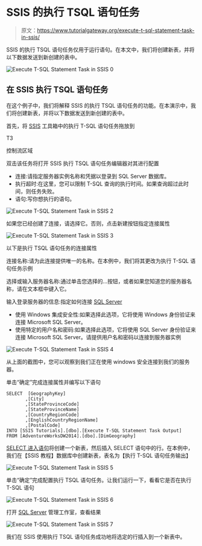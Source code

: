# SSIS 的执行 TSQL 语句任务

> 原文：<https://www.tutorialgateway.org/execute-t-sql-statement-task-in-ssis/>

SSIS 的执行 TSQL 语句任务仅用于运行语句。在本文中，我们将创建新表，并将以下数据发送到新创建的表中。

![Execute T-SQL Statement Task in SSIS 0](img/14f1da6aac7ea084d27fd33842949f58.png)

## 在 SSIS 执行 TSQL 语句任务

在这个例子中，我们将解释 SSIS 的执行 TSQL 语句任务的功能。在本演示中，我们将创建新表，并将以下数据发送到新创建的表中。

首先，将 [SSIS](https://www.tutorialgateway.org/ssis/) 工具箱中的执行 T-SQL 语句任务拖放到

T3

控制流区域

双击该任务将打开 SSIS 执行 TSQL 语句任务编辑器对其进行配置

*   连接:请指定服务器实例名称和凭据以登录到 SQL Server 数据库。
*   执行超时:在这里，您可以限制 T-SQL 查询的执行时间。如果查询超过此时间，则任务失败。
*   语句:写你想执行的语句。

![Execute T-SQL Statement Task in SSIS 2](img/482b6d15cdcee84b26f75de35f731097.png)

如果您已经创建了连接，请选择它。否则，点击新建按钮指定连接属性

![Execute T-SQL Statement Task in SSIS 3](img/16b8c65de51962c389800bf4a4ff8fee.png)

以下是执行 TSQL 语句任务的连接属性

连接名称:请为此连接提供唯一的名称。在本例中，我们将其更改为执行 T-SQL 语句任务示例

选择或输入服务器名称:通过单击您选择的…按钮，或者如果您知道您的服务器名称，请在文本框中键入它。

输入登录服务器的信息:指定如何连接 [SQL Server](https://www.tutorialgateway.org/sql/)

*   使用 Windows 集成安全性:如果选择此选项，它将使用 Windows 身份验证来连接 Microsoft SQL Server。
*   使用特定的用户名和密码:如果选择此选项，它将使用 SQL Server 身份验证来连接 Microsoft SQL Server。请提供用户名和密码以连接到服务器实例

![Execute T-SQL Statement Task in SSIS 4](img/ae2003d9765d87583495c0c5a0487bb3.png)

从上面的截图中，您可以观察到我们正在使用 windows 安全连接到我们的服务器。

单击“确定”完成连接属性并编写以下语句

```
SELECT  [GeographyKey]
       ,[City]
       ,[StateProvinceCode]
       ,[StateProvinceName]
       ,[CountryRegionCode]
       ,[EnglishCountryRegionName]
       ,[PostalCode]
INTO [SSIS Tutorials].[dbo].[Execute T-SQL Statement Task Output]
FROM [AdventureWorksDW2014].[dbo].[DimGeography]
```

[SELECT 进入语句](https://www.tutorialgateway.org/sql-select-into-statement/)将创建一个新表，然后插入 SELECT 语句中的行。在本例中，我们在【SSIS 教程】数据库中创建新表，表名为【执行 T-SQL 语句任务输出】

![Execute T-SQL Statement Task in SSIS 5](img/e52403f9c2251ef4b64864454885a5b5.png)

单击“确定”完成配置执行 TSQL 语句任务。让我们运行一下，看看它是否在执行 T-SQL 语句

![Execute T-SQL Statement Task in SSIS 6](img/0aa6e9682810b818b56d3b079505b8c3.png)

打开 [SQL Server](https://www.tutorialgateway.org/sql/) 管理工作室，查看结果

![Execute T-SQL Statement Task in SSIS 7](img/a738ade43aaa4755b7875fd710736335.png)

我们在 SSIS 使用执行 TSQL 语句任务成功地将选定的行插入到一个新表中。
